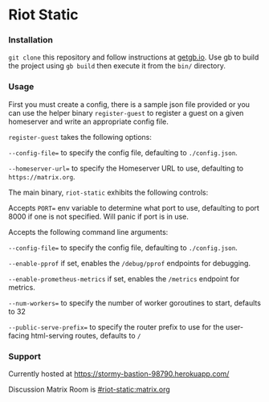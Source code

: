 Riot Static
===========

### Installation
`git clone` this repository and follow instructions at [getgb.io](https://getgb.io).
Use gb to build the project using `gb build` then execute it from the `bin/` directory.



### Usage
First you must create a config, there is a sample json file provided or you can use the helper binary `register-guest` to register a guest on a given homeserver and write an appropriate config file.

`register-guest` takes the following options:

`--config-file=` to specify the config file, defaulting to `./config.json`.

`--homeserver-url=` to specify the Homeserver URL to use, defaulting to `https://matrix.org`.



The main binary, `riot-static` exhibits the following controls:

Accepts `PORT=` env variable to determine what port to use, defaulting to port 8000 if one is not specified. Will panic if port is in use.

Accepts the following command line arguments:

`--config-file=` to specify the config file, defaulting to `./config.json`.

`--enable-pprof` if set, enables the `/debug/pprof` endpoints for debugging.

`--enable-prometheus-metrics` if set, enables the `/metrics` endpoint for metrics.

`--num-workers=` to specify the number of worker goroutines to start, defaults to 32

`--public-serve-prefix=` to specify the router prefix to use for the user-facing html-serving routes, defaults to `/`



### Support

Currently hosted at https://stormy-bastion-98790.herokuapp.com/

Discussion Matrix Room is [#riot-static:matrix.org](https://matrix.to/#/#riot-static:matrix.org)